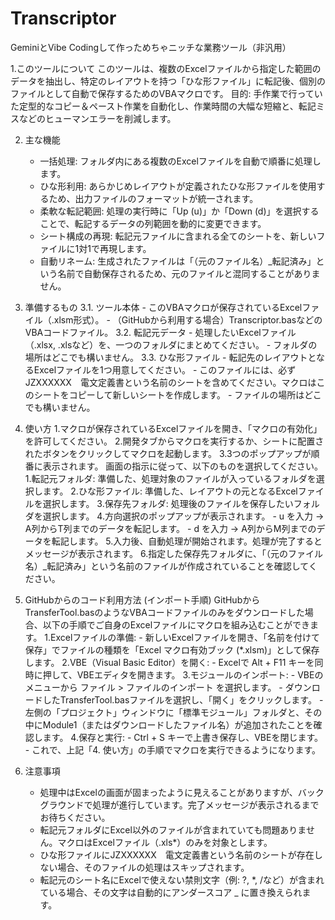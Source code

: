 # Transcriptor
GeminiとVibe Codingして作っためちゃニッチな業務ツール（非汎用）

1.このツールについて
	このツールは、複数のExcelファイルから指定した範囲のデータを抽出し、特定のレイアウトを持つ「ひな形ファイル」に転記後、個別のファイルとして自動で保存するためのVBAマクロです。
	目的: 手作業で行っていた定型的なコピー＆ペースト作業を自動化し、作業時間の大幅な短縮と、転記ミスなどのヒューマンエラーを削減します。

2. 主な機能
	- 一括処理: フォルダ内にある複数のExcelファイルを自動で順番に処理します。
	- ひな形利用: あらかじめレイアウトが定義されたひな形ファイルを使用するため、出力ファイルのフォーマットが統一されます。
	- 柔軟な転記範囲: 処理の実行時に「Up (u)」か「Down (d)」を選択することで、転記するデータの列範囲を動的に変更できます。
	- シート構成の再現: 転記元ファイルに含まれる全てのシートを、新しいファイルに1対1で再現します。
	- 自動リネーム: 生成されたファイルは「（元のファイル名）_転記済み」という名前で自動保存されるため、元のファイルと混同することがありません。

3. 準備するもの
	3.1. ツール本体
		- このVBAマクロが保存されているExcelファイル（.xlsm形式）。
		- （GitHubから利用する場合）Transcriptor.basなどのVBAコードファイル。
	3.2. 転記元データ
		- 処理したいExcelファイル（.xlsx, .xlsなど）を、一つのフォルダにまとめてください。
		- フォルダの場所はどこでも構いません。
	3.3. ひな形ファイル
		- 転記先のレイアウトとなるExcelファイルを1つ用意してください。
		- このファイルには、必ずJZXXXXXX　電文定義書という名前のシートを含めてください。マクロはこのシートをコピーして新しいシートを作成します。
		- ファイルの場所はどこでも構いません。

4. 使い方
	1.マクロが保存されているExcelファイルを開き、「マクロの有効化」を許可してください。
	2.開発タブからマクロを実行するか、シートに配置されたボタンをクリックしてマクロを起動します。
	3.3つのポップアップが順番に表示されます。 画面の指示に従って、以下のものを選択してください。
		1.転記元フォルダ: 準備した、処理対象のファイルが入っているフォルダを選択します。
		2.ひな形ファイル: 準備した、レイアウトの元となるExcelファイルを選択します。
		3.保存先フォルダ: 処理後のファイルを保存したいフォルダを選択します。
	4.方向選択のポップアップが表示されます。
		- u を入力 → A列からT列までのデータを転記します。
		- d を入力 → A列からM列までのデータを転記します。
	5.入力後、自動処理が開始されます。処理が完了するとメッセージが表示されます。
	6.指定した保存先フォルダに、「（元のファイル名）_転記済み」という名前のファイルが作成されていることを確認してください。

5. GitHubからのコード利用方法 (インポート手順)
	GitHubからTransferTool.basのようなVBAコードファイルのみをダウンロードした場合、以下の手順でご自身のExcelファイルにマクロを組み込むことができます。
	1.Excelファイルの準備:
		- 新しいExcelファイルを開き、「名前を付けて保存」でファイルの種類を「Excel マクロ有効ブック (*.xlsm)」として保存します。
	2.VBE（Visual Basic Editor）を開く:
		- Excelで Alt + F11 キーを同時に押して、VBEエディタを開きます。
	3.モジュールのインポート:
		- VBEのメニューから ファイル > ファイルのインポート を選択します。
		- ダウンロードしたTransferTool.basファイルを選択し、「開く」をクリックします。
		- 左側の「プロジェクト」ウィンドウに「標準モジュール」フォルダと、その中にModule1（またはダウンロードしたファイル名）が追加されたことを確認します。
	4.保存と実行:
		- Ctrl + S キーで上書き保存し、VBEを閉じます。
		- これで、上記「4. 使い方」の手順でマクロを実行できるようになります。

6. 注意事項
	- 処理中はExcelの画面が固まったように見えることがありますが、バックグラウンドで処理が進行しています。完了メッセージが表示されるまでお待ちください。
	- 転記元フォルダにExcel以外のファイルが含まれていても問題ありません。マクロはExcelファイル（.xls*）のみを対象とします。
	- ひな形ファイルにJZXXXXXX　電文定義書という名前のシートが存在しない場合、そのファイルの処理はスキップされます。
	- 転記元のシート名にExcelで使えない禁則文字（例: ?, *, /など）が含まれている場合、その文字は自動的にアンダースコア _ に置き換えられます。
